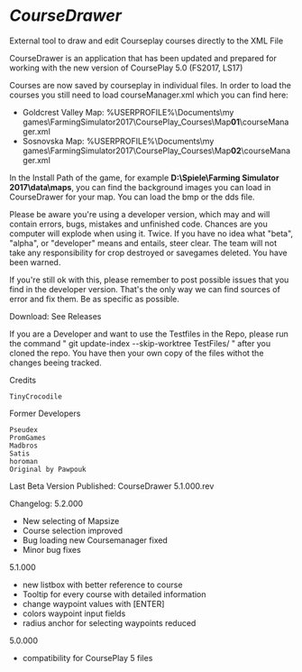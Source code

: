 
***CourseDrawer*** 
=================

External tool to draw and edit Courseplay courses directly to the XML File 

CourseDrawer is an application that has been updated and prepared for working with the new version of CoursePlay 5.0 (FS2017, LS17)

Courses are now saved by courseplay in individual files. In order to load the courses you still need to load courseManager.xml which you can find here:
+ Goldcrest Valley Map: %USERPROFILE%\Documents\my games\FarmingSimulator2017\CoursePlay_Courses\Map**01**\courseManager.xml
+ Sosnovska Map: %USERPROFILE%\Documents\my games\FarmingSimulator2017\CoursePlay_Courses\Map**02**\courseManager.xml

In the Install Path of the game, for example **D:\Spiele\Farming Simulator 2017\data\maps**, 
you can find the background images you can load in CourseDrawer for your map. You can load the bmp or the dds file.

Please be aware you're using a developer version, which may and will contain errors, bugs, mistakes and unfinished code. Chances are you computer will explode when using it. Twice. If you have no idea what "beta", "alpha", or "developer" means and entails, steer clear. The team will not take any responsibility for crop destroyed or savegames deleted. You have been warned.

If you're still ok with this, please remember to post possible issues that you find in the developer version. That's the only way we can find sources of error and fix them. Be as specific as possible.

Download: See Releases

If you are a Developer and want to use the Testfiles in the Repo, please run the command 
" git update-index --skip-worktree TestFiles/ "
after you cloned the repo. You have then your own copy of  the files withot the changes beeing tracked.

Credits
    
    TinyCrocodile

Former Developers

    Pseudex
    PromGames
    Madbros  
    Satis
    horoman
    Original by Pawpouk

Last Beta Version Published: CourseDrawer 5.1.000.rev

Changelog:
5.2.000
+ New selecting of Mapsize
+ Course selection improved
+ Bug loading new Coursemanager fixed
+ Minor bug fixes

5.1.000
+ new listbox with better reference to course
+ Tooltip for every course with detailed information
+ change waypoint values with [ENTER]
+ colors waypoint input fields
+ radius anchor for selecting waypoints reduced

5.0.000
+ compatibility for CoursePlay 5 files


